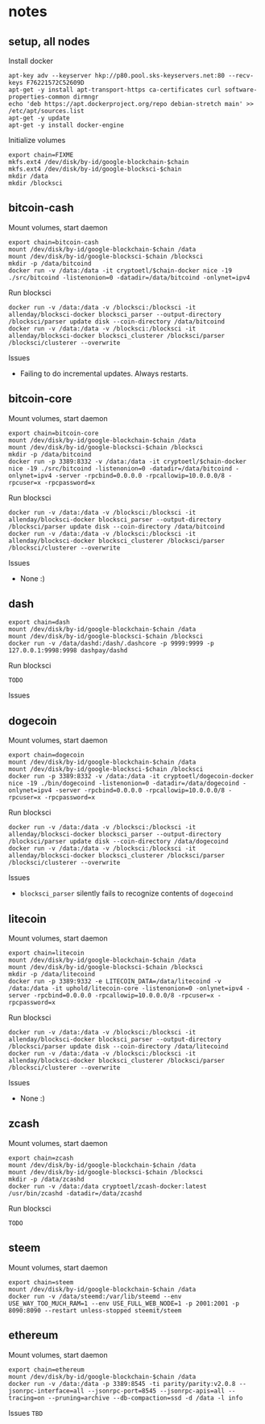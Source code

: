 # notes

## setup, all nodes

Install docker
```
apt-key adv --keyserver hkp://p80.pool.sks-keyservers.net:80 --recv-keys F76221572C52609D
apt-get -y install apt-transport-https ca-certificates curl software-properties-common dirmngr
echo 'deb https://apt.dockerproject.org/repo debian-stretch main' >> /etc/apt/sources.list
apt-get -y update
apt-get -y install docker-engine
```
Initialize volumes
```
export chain=FIXME
mkfs.ext4 /dev/disk/by-id/google-blockchain-$chain
mkfs.ext4 /dev/disk/by-id/google-blocksci-$chain
mkdir /data
mkdir /blocksci
```

## bitcoin-cash
Mount volumes, start daemon
```
export chain=bitcoin-cash
mount /dev/disk/by-id/google-blockchain-$chain /data
mount /dev/disk/by-id/google-blocksci-$chain /blocksci
mkdir -p /data/bitcoind
docker run -v /data:/data -it cryptoetl/$chain-docker nice -19 ./src/bitcoind -listenonion=0 -datadir=/data/bitcoind -onlynet=ipv4
```
Run blocksci
```
docker run -v /data:/data -v /blocksci:/blocksci -it allenday/blocksci-docker blocksci_parser --output-directory /blocksci/parser update disk --coin-directory /data/bitcoind
docker run -v /data:/data -v /blocksci:/blocksci -it allenday/blocksci-docker blocksci_clusterer /blocksci/parser /blocksci/clusterer --overwrite
```
Issues
* Failing to do incremental updates. Always restarts.

## bitcoin-core
Mount volumes, start daemon
```
export chain=bitcoin-core
mount /dev/disk/by-id/google-blockchain-$chain /data
mount /dev/disk/by-id/google-blocksci-$chain /blocksci
mkdir -p /data/bitcoind
docker run -p 3389:8332 -v /data:/data -it cryptoetl/$chain-docker nice -19 ./src/bitcoind -listenonion=0 -datadir=/data/bitcoind -onlynet=ipv4 -server -rpcbind=0.0.0.0 -rpcallowip=10.0.0.0/8 -rpcuser=x -rpcpassword=x
```
Run blocksci
```
docker run -v /data:/data -v /blocksci:/blocksci -it allenday/blocksci-docker blocksci_parser --output-directory /blocksci/parser update disk --coin-directory /data/bitcoind
docker run -v /data:/data -v /blocksci:/blocksci -it allenday/blocksci-docker blocksci_clusterer /blocksci/parser /blocksci/clusterer --overwrite
```
Issues
* None :)

## dash
```
export chain=dash
mount /dev/disk/by-id/google-blockchain-$chain /data
mount /dev/disk/by-id/google-blocksci-$chain /blocksci
docker run -v /data/dashd:/dash/.dashcore -p 9999:9999 -p 127.0.0.1:9998:9998 dashpay/dashd
```
Run blocksci
```
TODO
```
Issues

## dogecoin
Mount volumes, start daemon
```
export chain=dogecoin
mount /dev/disk/by-id/google-blockchain-$chain /data
mount /dev/disk/by-id/google-blocksci-$chain /blocksci
docker run -p 3389:8332 -v /data:/data -it cryptoetl/dogecoin-docker nice -19 ./bin/dogecoind -listenonion=0 -datadir=/data/dogecoind -onlynet=ipv4 -server -rpcbind=0.0.0.0 -rpcallowip=10.0.0.0/8 -rpcuser=x -rpcpassword=x
```
Run blocksci
```
docker run -v /data:/data -v /blocksci:/blocksci -it allenday/blocksci-docker blocksci_parser --output-directory /blocksci/parser update disk --coin-directory /data/dogecoind
docker run -v /data:/data -v /blocksci:/blocksci -it allenday/blocksci-docker blocksci_clusterer /blocksci/parser /blocksci/clusterer --overwrite
```
Issues
* `blocksci_parser` silently fails to recognize contents of `dogecoind` 

## litecoin
Mount volumes, start daemon
```
export chain=litecoin
mount /dev/disk/by-id/google-blockchain-$chain /data
mount /dev/disk/by-id/google-blocksci-$chain /blocksci
mkdir -p /data/litecoind
docker run -p 3389:9332 -e LITECOIN_DATA=/data/litecoind -v /data:/data -it uphold/litecoin-core -listenonion=0 -onlynet=ipv4 -server -rpcbind=0.0.0.0 -rpcallowip=10.0.0.0/8 -rpcuser=x -rpcpassword=x 
```
Run blocksci
```
docker run -v /data:/data -v /blocksci:/blocksci -it allenday/blocksci-docker blocksci_parser --output-directory /blocksci/parser update disk --coin-directory /data/litecoind
docker run -v /data:/data -v /blocksci:/blocksci -it allenday/blocksci-docker blocksci_clusterer /blocksci/parser /blocksci/clusterer --overwrite
```
Issues
* None :)

## zcash
Mount volumes, start daemon
```
export chain=zcash
mount /dev/disk/by-id/google-blockchain-$chain /data
mount /dev/disk/by-id/google-blocksci-$chain /blocksci
mkdir -p /data/zcashd
docker run -v /data:/data cryptoetl/zcash-docker:latest /usr/bin/zcashd -datadir=/data/zcashd
```
Run blocksci
```
TODO
```

## steem
Mount volumes, start daemon
```
export chain=steem
mount /dev/disk/by-id/google-blockchain-$chain /data
docker run -v /data/steemd:/var/lib/steemd --env USE_WAY_TOO_MUCH_RAM=1 --env USE_FULL_WEB_NODE=1 -p 2001:2001 -p 8090:8090 --restart unless-stopped steemit/steem
```

## ethereum
Mount volumes, start daemon
```
export chain=ethereum
mount /dev/disk/by-id/google-blockchain-$chain /data
docker run -v /data:/data -p 3389:8545 -ti parity/parity:v2.0.8 --jsonrpc-interface=all --jsonrpc-port=8545 --jsonrpc-apis=all --tracing=on --pruning=archive --db-compaction=ssd -d /data -l info
 ```
 Issues
 `TBD`
